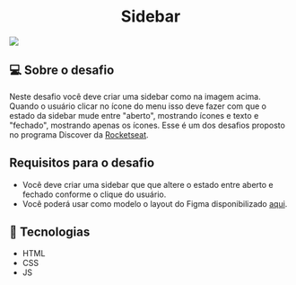 <h1 align="center">Sidebar</h1>

<img src="https://ik.imagekit.io/gczsuhmv3/Discover_Challengs/01-Sidebar/sidebarsvg?updatedAt=1636052057500" />

## 💻 Sobre o desafio

Neste desafio você deve criar uma sidebar como na imagem acima. Quando o usuário clicar no ícone do menu isso deve fazer com que o estado da sidebar mude entre "aberto", mostrando ícones e texto e "fechado", mostrando apenas os ícones.
Esse é um dos desafios proposto no programa Discover da [Rocketseat](https://rocketseat.com.br/discover).


## Requisitos para o desafio

- Você deve criar uma sidebar que que altere o estado entre aberto e fechado conforme o clique do usuário.
- Você poderá usar como modelo o layout do Figma disponibilizado [aqui](https://www.figma.com/file/OjvOtBWS9wVUcsjiB2jncp/DD-%2F-Sidebar-Responsiva-(Copy)).

## :rocket: Tecnologias

- HTML 
- CSS
- JS
